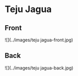 # Teju Jagua
 ## Front
 ![](../images/teju jagua-front.jpg)
 ## Back
 ![](../images/teju jagua-back.jpg)